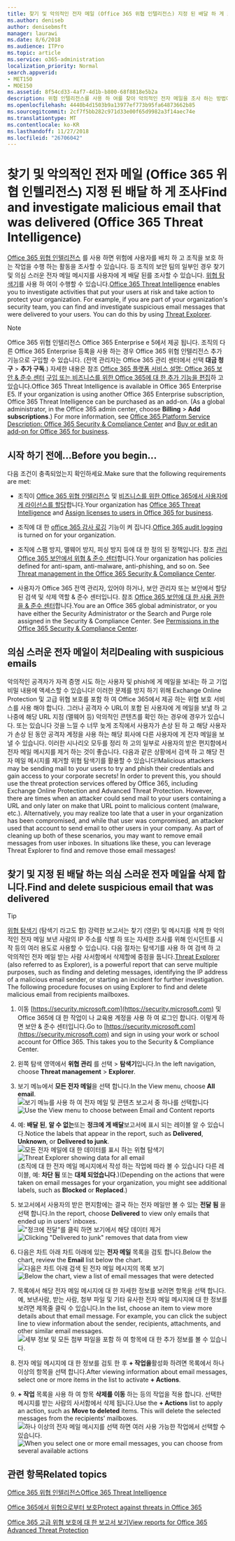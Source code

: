 ```yaml
---
title: 찾기 및 악의적인 전자 메일 (Office 365 위협 인텔리전스) 지정 된 배달 하 게 조사
ms.author: deniseb
author: denisebmsft
manager: laurawi
ms.date: 8/6/2018
ms.audience: ITPro
ms.topic: article
ms.service: o365-administration
localization_priority: Normal
search.appverid:
- MET150
- MOE150
ms.assetid: 8f54cd33-4af7-4d1b-b800-68f8818e5b2a
description: 위협 인텔리전스를 사용 하 여를 찾아 악의적인 전자 메일을 조사 하는 방법에 알아봅니다.
ms.openlocfilehash: 4440b4d1503b9a13977ef773b95fa64873662b85
ms.sourcegitcommit: 2cf7f5bb282c971d33e00f65d9982a3f14aec74e
ms.translationtype: MT
ms.contentlocale: ko-KR
ms.lasthandoff: 11/27/2018
ms.locfileid: "26706042"
---
```

# <a name="find-and-investigate-malicious-email-that-was-delivered-office-365-threat-intelligence"></a><span data-ttu-id="bf4c0-103">찾기 및 악의적인 전자 메일 (Office 365 위협 인텔리전스) 지정 된 배달 하 게 조사</span><span class="sxs-lookup"><span data-stu-id="bf4c0-103">Find and investigate malicious email that was delivered (Office 365 Threat Intelligence)</span></span>

<span data-ttu-id="bf4c0-p101">[Office 365 위협 인텔리전스](office-365-ti.md) 를 사용 하면 위험에 사용자를 배치 하 고 조직을 보호 하는 작업을 수행 하는 활동을 조사할 수 있습니다. 등 조직의 보안 팀의 일부인 경우 찾기 및 의심 스러운 전자 메일 메시지를 사용자에 게 배달 된를 조사할 수 있습니다. [위협 탐색기](get-started-with-ti.md#threat-explorer)를 사용 하 여이 수행할 수 있습니다.</span><span class="sxs-lookup"><span data-stu-id="bf4c0-p101">[Office 365 Threat Intelligence](office-365-ti.md) enables you to investigate activities that put your users at risk and take action to protect your organization. For example, if you are part of your organization's security team, you can find and investigate suspicious email messages that were delivered to your users. You can do this by using [Threat Explorer](get-started-with-ti.md#threat-explorer).</span></span>
  
> [!NOTE]
> <span data-ttu-id="bf4c0-p102">Office 365 위협 인텔리전스 Office 365 Enterprise e 5에서 제공 됩니다. 조직의 다른 Office 365 Enterprise 등록을 사용 하는 경우 Office 365 위협 인텔리전스 추가 기능으로 구입할 수 있습니다. (전역 관리자는 Office 365 관리 센터에서 선택 **대금 청구** \> **추가 구독**.) 자세한 내용은 참조 [Office 365 플랫폼 서비스 설명: Office 365 보안 &amp; 준수 센터](https://technet.microsoft.com/en-us/library/dn933793.aspx) [구입 또는 비즈니스를 위한 Office 365에 대 한 추가 기능을 편집](https://support.office.com/article/4e7b57d6-b93b-457d-aecd-0ea58bff07a6)하 고 있습니다.</span><span class="sxs-lookup"><span data-stu-id="bf4c0-p102">Office 365 Threat Intelligence is available in Office 365 Enterprise E5. If your organization is using another Office 365 Enterprise subscription, Office 365 Threat Intelligence can be purchased as an add-on. (As a global administrator, in the Office 365 admin center, choose **Billing** \> **Add subscriptions**.) For more information, see [Office 365 Platform Service Description: Office 365 Security &amp; Compliance Center](https://technet.microsoft.com/en-us/library/dn933793.aspx) and [Buy or edit an add-on for Office 365 for business](https://support.office.com/article/4e7b57d6-b93b-457d-aecd-0ea58bff07a6).</span></span> 
  
## <a name="before-you-begin"></a><span data-ttu-id="bf4c0-110">시작 하기 전에...</span><span class="sxs-lookup"><span data-stu-id="bf4c0-110">Before you begin...</span></span>

<span data-ttu-id="bf4c0-111">다음 조건이 충족되었는지 확인하세요.</span><span class="sxs-lookup"><span data-stu-id="bf4c0-111">Make sure that the following requirements are met:</span></span>
  
- <span data-ttu-id="bf4c0-112">조직이 [Office 365 위협 인텔리전스](office-365-ti.md) 및 [비즈니스를 위한 Office 365에서 사용자에 게 라이선스를 할당](https://support.office.com/article/997596b5-4173-4627-b915-36abac6786dc)합니다.</span><span class="sxs-lookup"><span data-stu-id="bf4c0-112">Your organization has [Office 365 Threat Intelligence](office-365-ti.md) and [Assign licenses to users in Office 365 for business](https://support.office.com/article/997596b5-4173-4627-b915-36abac6786dc).</span></span>
    
- <span data-ttu-id="bf4c0-113">조직에 대 한 [office 365 감사 로깅](turn-audit-log-search-on-or-off.md) 기능이 켜 집니다.</span><span class="sxs-lookup"><span data-stu-id="bf4c0-113">[Office 365 audit logging](turn-audit-log-search-on-or-off.md) is turned on for your organization.</span></span> 
    
- <span data-ttu-id="bf4c0-p103">조직에 스팸 방지, 맬웨어 방지, 피싱 방지 등에 대 한 정의 된 정책입니다. 참조 [관리 Office 365 보안에서 위협 &amp; 준수 센터](threat-management.md)합니다.</span><span class="sxs-lookup"><span data-stu-id="bf4c0-p103">Your organization has policies defined for anti-spam, anti-malware, anti-phishing, and so on. See [Threat management in the Office 365 Security &amp; Compliance Center](threat-management.md).</span></span>
    
- <span data-ttu-id="bf4c0-p104">사용자가 Office 365 전역 관리자, 있어야 하거나, 보안 관리자 또는 보안에서 할당 된 검색 및 삭제 역할 &amp; 준수 센터입니다. 참조 [Office 365 보안에 대 한 사용 권한을 &amp; 준수 센터](permissions-in-the-security-and-compliance-center.md)합니다.</span><span class="sxs-lookup"><span data-stu-id="bf4c0-p104">You are an Office 365 global administrator, or you have either the Security Administrator or the Search and Purge role assigned in the Security &amp; Compliance Center. See [Permissions in the Office 365 Security &amp; Compliance Center](permissions-in-the-security-and-compliance-center.md).</span></span>
    
## <a name="dealing-with-suspicious-emails"></a><span data-ttu-id="bf4c0-118">의심 스러운 전자 메일이 처리</span><span class="sxs-lookup"><span data-stu-id="bf4c0-118">Dealing with suspicious emails</span></span>

<span data-ttu-id="bf4c0-p105">악의적인 공격자가 자격 증명 시도 하는 사용자 및 phish에 게 메일을 보내는 하 고 기업 비밀 내용에 액세스할 수 있습니다! 이러한 문제를 방지 하기 위해 Exchange Online Protection 및 고급 위협 보호를 포함 하 여 Office 365에서 제공 하는 위협 보호 서비스를 사용 해야 합니다. 그러나 공격자 수 URL이 포함 된 사용자에 게 메일을 보낼 하 고 나중에 해당 URL 지점 (맬웨어 등) 악의적인 콘텐츠를 확인 하는 경우에 경우가 있습니다. 또는 있습니다 것을 느낄 수 너무 늦게 조직에서 사용자가 손상 된 하 고 해당 사용자가 손상 된 동안 공격자 계정을 사용 하는 해당 회사에 다른 사용자에 게 전자 메일을 보낼 수 있습니다. 이러한 시나리오 모두를 정리 하 고의 일부로 사용자의 받은 편지함에서 전자 메일 메시지를 제거 하는 것이 좋습니다. 다음과 같은 상황에서 검색 하 고 해당 전자 메일 메시지를 제거할 위협 탐색기를 활용할 수 있습니다!</span><span class="sxs-lookup"><span data-stu-id="bf4c0-p105">Malicious attackers may be sending mail to your users to try and phish their credentials and gain access to your corporate secrets! In order to prevent this, you should use the threat protection services offered by Office 365, including Exchange Online Protection and Advanced Threat Protection. However, there are times when an attacker could send mail to your users containing a URL and only later on make that URL point to malicious content (malware, etc.). Alternatively, you may realize too late that a user in your organization has been compromised, and while that user was compromised, an attacker used that account to send email to other users in your company. As part of cleaning up both of these scenarios, you may want to remove email messages from user inboxes. In situations like these, you can leverage Threat Explorer to find and remove those email messages!</span></span>
  
## <a name="find-and-delete-suspicious-email-that-was-delivered"></a><span data-ttu-id="bf4c0-125">찾기 및 지정 된 배달 하는 의심 스러운 전자 메일을 삭제 합니다.</span><span class="sxs-lookup"><span data-stu-id="bf4c0-125">Find and delete suspicious email that was delivered</span></span>

> [!TIP]
> <span data-ttu-id="bf4c0-p106">[위협 탐색기](get-started-with-ti.md#threat-explorer) (탐색기 라고도 함) 강력한 보고서는 찾기 (영문) 및 메시지를 삭제 한 악의적인 전자 메일 보낸 사람의 IP 주소를 식별 하 또는 자세한 조사를 위해 인시던트를 시작 등의 여러 용도로 사용할 수 있습니다. 다음 절차는 탐색기를 사용 하 여 검색 하 고 악의적인 전자 메일 받는 사람 사서함에서 삭제할에 중점을 둡니다.</span><span class="sxs-lookup"><span data-stu-id="bf4c0-p106">[Threat Explorer](get-started-with-ti.md#threat-explorer) (also referred to as Explorer), is a powerful report that can serve multiple purposes, such as finding and deleting messages, identifying the IP address of a malicious email sender, or starting an incident for further investigation. The following procedure focuses on using Explorer to find and delete malicious email from recipients mailboxes.</span></span> 
  
1. <span data-ttu-id="bf4c0-p107">이동 [https://security.microsoft.com](https://security.microsoft.com) 및 Office 365에 대 한 작업이 나 교육용 계정을 사용 하 여 로그인 합니다. 이렇게 하면 보안 &amp; 준수 센터입니다.</span><span class="sxs-lookup"><span data-stu-id="bf4c0-p107">Go to [https://security.microsoft.com](https://security.microsoft.com) and sign in using your work or school account for Office 365. This takes you to the Security &amp; Compliance Center.</span></span> 
    
2. <span data-ttu-id="bf4c0-130">왼쪽 탐색 영역에서 **위협 관리** 를 선택 \> **탐색기**입니다.</span><span class="sxs-lookup"><span data-stu-id="bf4c0-130">In the left navigation, choose **Threat management** \> **Explorer**.</span></span>
    
3. <span data-ttu-id="bf4c0-131">보기 메뉴에서 **모든 전자 메일**을 선택 합니다.</span><span class="sxs-lookup"><span data-stu-id="bf4c0-131">In the View menu, choose **All email**.</span></span><br/><span data-ttu-id="bf4c0-132">![보기 메뉴를 사용 하 여 전자 메일 및 콘텐츠 보고서 중 하나를 선택합니다](media/d39013ff-93b6-42f6-bee5-628895c251c2.png)</span><span class="sxs-lookup"><span data-stu-id="bf4c0-132">![Use the View menu to choose between Email and Content reports](media/d39013ff-93b6-42f6-bee5-628895c251c2.png)</span></span>
  
4. <span data-ttu-id="bf4c0-133">예: **배달 된**, **알 수 없는**또는 **정크에 게 배달**보고서에 표시 되는 레이블 알 수 있습니다.</span><span class="sxs-lookup"><span data-stu-id="bf4c0-133">Notice the labels that appear in the report, such as **Delivered**, **Unknown**, or **Delivered to junk**.</span></span><br/><span data-ttu-id="bf4c0-134">![모든 전자 메일에 대 한 데이터를 표시 하는 위협 탐색기](media/208826ed-a85e-446f-b276-b5fdc312fbcb.png)</span><span class="sxs-lookup"><span data-stu-id="bf4c0-134">![Threat Explorer showing data for all email](media/208826ed-a85e-446f-b276-b5fdc312fbcb.png)</span></span><br/><span data-ttu-id="bf4c0-135">(조직에 대 한 전자 메일 메시지에서 작성 하는 작업에 따라 볼 수 있습니다 다른 레이블, 예: **차단 됨** 또는 **대체 되었습니다**.)</span><span class="sxs-lookup"><span data-stu-id="bf4c0-135">(Depending on the actions that were taken on email messages for your organization, you might see additional labels, such as **Blocked** or **Replaced**.)</span></span>
    
5. <span data-ttu-id="bf4c0-136">보고서에서 사용자의 받은 편지함에는 결국 하는 전자 메일만 볼 수 있는 **전달 됨** 을 선택 합니다.</span><span class="sxs-lookup"><span data-stu-id="bf4c0-136">In the report, choose **Delivered** to view only emails that ended up in users' inboxes.</span></span><br/><span data-ttu-id="bf4c0-137">!["정크에 전달"를 클릭 하면 보기에서 해당 데이터 제거](media/e6fb2e47-461e-4f6f-8c65-c331bd858758.png)</span><span class="sxs-lookup"><span data-stu-id="bf4c0-137">![Clicking "Delivered to junk" removes that data from view](media/e6fb2e47-461e-4f6f-8c65-c331bd858758.png)</span></span>
  
6. <span data-ttu-id="bf4c0-138">다음은 차트 아래 차트 아래에 있는 **전자 메일** 목록을 검토 합니다.</span><span class="sxs-lookup"><span data-stu-id="bf4c0-138">Below the chart, review the **Email** list below the chart.</span></span><br/><span data-ttu-id="bf4c0-139">![다음은 차트 아래 검색 된 전자 메일 메시지의 목록 보기](media/dfb60590-1236-499d-97da-86c68621e2bc.png)</span><span class="sxs-lookup"><span data-stu-id="bf4c0-139">![Below the chart, view a list of email messages that were detected](media/dfb60590-1236-499d-97da-86c68621e2bc.png)</span></span>
  
7. <span data-ttu-id="bf4c0-p108">목록에서 해당 전자 메일 메시지에 대 한 자세한 정보를 보려면 항목을 선택 합니다. 예, 보낸사람, 받는 사람, 첨부 파일 및 기타 유사한 전자 메일 메시지에 대 한 정보를 보려면 제목줄 클릭 수 있습니다.</span><span class="sxs-lookup"><span data-stu-id="bf4c0-p108">In the list, choose an item to view more details about that email message. For example, you can click the subject line to view information about the sender, recipients, attachments, and other similar email messages.</span></span><br/>![세부 정보 및 모든 첨부 파일을 포함 하 여 항목에 대 한 추가 정보를 볼 수 있습니다.](media/5a5707c3-d62a-4610-ae7b-900fff8708b2.png)
  
8. <span data-ttu-id="bf4c0-143">전자 메일 메시지에 대 한 정보를 검토 한 후 **+ 작업을**활성화 하려면 목록에서 하나 이상의 항목을 선택 합니다.</span><span class="sxs-lookup"><span data-stu-id="bf4c0-143">After viewing information about email messages, select one or more items in the list to activate **+ Actions**.</span></span>
    
9. <span data-ttu-id="bf4c0-p109">**+ 작업** 목록을 사용 하 여 항목 **삭제를 이동** 하는 등의 작업을 적용 합니다. 선택한 메시지를 받는 사람의 사서함에서 삭제 됩니다.</span><span class="sxs-lookup"><span data-stu-id="bf4c0-p109">Use the **+ Actions** list to apply an action, such as **Move to deleted** items. This will delete the selected messages from the recipients' mailboxes.</span></span><br/><span data-ttu-id="bf4c0-146">![하나 이상의 전자 메일 메시지를 선택 하면 여러 사용 가능한 작업에서 선택할 수 있습니다.](media/ef12e10c-60a7-4f66-8f76-68d77ae26de1.png)</span><span class="sxs-lookup"><span data-stu-id="bf4c0-146">![When you select one or more email messages, you can choose from several available actions](media/ef12e10c-60a7-4f66-8f76-68d77ae26de1.png)</span></span>
  
## <a name="related-topics"></a><span data-ttu-id="bf4c0-147">관련 항목</span><span class="sxs-lookup"><span data-stu-id="bf4c0-147">Related topics</span></span>

[<span data-ttu-id="bf4c0-148">Office 365 위협 인텔리전스</span><span class="sxs-lookup"><span data-stu-id="bf4c0-148">Office 365 Threat Intelligence</span></span>](office-365-ti.md)
  
[<span data-ttu-id="bf4c0-149">Office 365에서 위협으로부터 보호</span><span class="sxs-lookup"><span data-stu-id="bf4c0-149">Protect against threats in Office 365</span></span>](protect-against-threats.md)
  
[<span data-ttu-id="bf4c0-150">Office 365 고급 위협 보호에 대 한 보고서 보기</span><span class="sxs-lookup"><span data-stu-id="bf4c0-150">View reports for Office 365 Advanced Threat Protection</span></span>](view-reports-for-atp.md)
  


